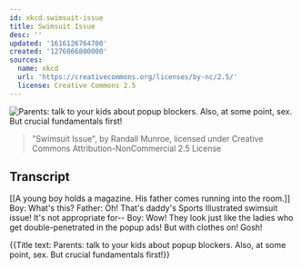```yaml
---
id: xkcd.swimsuit-issue
title: Swimsuit Issue
desc: ''
updated: '1616126764700'
created: '1276066800000'
sources:
  name: xkcd
  url: 'https://creativecommons.org/licenses/by-nc/2.5/'
  license: Creative Commons 2.5
---
```

![Parents: talk to your kids about popup blockers. Also, at some point, sex. But crucial fundamentals first!](https://imgs.xkcd.com/comics/swimsuit_issue.png)
> "Swimsuit Issue", by Randall Munroe, licensed under Creative Commons Attribution-NonCommercial 2.5 License

## Transcript
[[A young boy holds a magazine. His father comes running into the room.]]
Boy: What's this?
Father: Oh! That's daddy's 
Sports Illustrated
 swimsuit issue! It's not appropriate for--
Boy: Wow! They look just like the ladies who get double-penetrated in the popup ads! But with clothes on! Gosh!

{{Title text: Parents: talk to your kids about popup blockers. Also, at some point, sex. But crucial fundamentals first!}}
